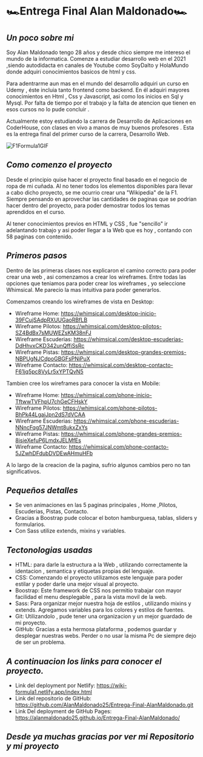 # 🏎️Entrega Final Alan Maldonado🏎️

## _Un poco sobre mi_

Soy Alan Maldonado tengo 28 años y desde chico siempre me intereso el mundo de la informatica.
Comenze a estudiar desarrollo web en el 2021 ,siendo autodidacta en canales de Youtube como SoyDalto y HolaMundo donde adquiri conocimientos basicos de html y css.

Para adentrarme aun mas en el mundo del desarrollo adquiri un curso en Udemy , éste incluia tanto frontend como backend.
En él adquiri mayores conocimientos en Html , Css y Javascript, asi como los inicios en Sql y Mysql. 
Por falta de tiempo por el trabajo y la falta de atencion que tienen en esos cursos no lo pude concluir .

Actualmente estoy estudiando la carrera de Desarrollo de Aplicaciones en CoderHouse, con clases en vivo a manos de muy buenos profesores .
Esta es la entrega final del primer curso de la carrera, Desarrollo Web.

![F1Formula1GIF](https://github.com/AlanMaldonado25/Entrega-Final-AlanMaldonado/assets/113191869/ebf811de-3368-4f5d-bb2b-ec375ea1229b)
## _Como comenzo el proyecto_

Desde el principio quise hacer el proyecto final basado en el negocio de ropa de mi cuñada.
Al no tener todos los elementos disponibles para llevar a cabo dicho proyecto, se me ocurrio crear una "Wikipedia" de la F1.
Siempre pensando en aprovechar las cantidades de paginas que se podrian hacer dentro del proyecto, para poder demostrar todos los temas aprendidos en el curso.

Al tener conocimientos previos en HTML y CSS , fue "sencillo" ir adelantando trabajo y asi poder llegar a la Web que es hoy , contando con 58 paginas con contenido.
## _Primeros pasos_
Dentro de las primeras clases nos explicaron el camino correcto para poder crear una web , asi comenzamos a crear los wireframes.
Entre todas las opciones que teniamos para poder crear los wireframes , yo seleccione Whimsical.
Me parecio la mas intuitiva para poder generarlos.

Comenzamos creando los wireframes de vista en Desktop:
- Wireframe Home: https://whimsical.com/desktop-inicio-39FCujSAdpRXUUGaoRBfLB
- Wireframe Pilotos: https://whimsical.com/desktop-pilotos-SZ4BdBx7sMUWEZsKM38nFJ
- Wireframe Escuderias: https://whimsical.com/desktop-escuderias-DdHhvxCKD342unQffiSsRc
- Wireframe Pistas: https://whimsical.com/desktop-grandes-premios-NBPUgNJCdpoGBGFsPNiPuX
- Wireframe Contacto: https://whimsical.com/desktop-contacto-F61jq5pc8VyLr5xYPTQvN5

Tambien cree los wireframes para conocer la vista en Mobile:
- Wireframe Home:  https://whimsical.com/phone-inicio-TftwwTVFhpU7chGeCFHskY
- Wireframe Pilotos:  https://whimsical.com/phone-pilotos-BhPk44LgaiJpn2dS7dVCAA
- Wireframe Escuderias:  https://whimsical.com/phone-escuderias-NNncFqg57JNWmt8ukxZxYs
- Wireframe Pistas: https://whimsical.com/phone-grandes-premios-8isieXefuP6LmdxJELMfEs
- Wireframe Contacto: https://whimsical.com/phone-contacto-5JZwhDFdubDVDEwAHmuHFb 

A lo largo de la creacion de la pagina, sufrio algunos cambios pero no tan significativos.

## _Pequeños detalles_
- Se ven animaciones en las 5 paginas principales , Home ,Pilotos, Escuderias, Pistas, Contacto.
- Gracias a Boostrap pude colocar el boton hamburguesa, tablas, sliders y formularios.
- Con Sass utilize extends, mixins y variables.
## _Tectonologias usadas_

- HTML: para darle la estructura a la Web , utilizando correctamente la identacion , semantica y etiquetas propias del lenguaje.
- CSS: Comenzando el proyecto utilizamos este lenguaje para poder estilar y poder darle una mejor visual al proyecto. 
- Boostrap: Este framework de CSS nos permitio trabajar con mayor facilidad el menu desplegable , para la vista movil de la web.
- Sass: Para organizar mejor nuestra hoja de estilos , utilizando mixins y extends. Agregamos variables para los colores y estilos de fuentes.
- Git: Utilizandolo , pude tener una organizacion y un mejor guardado de mi proyecto.
- GitHub: Gracias a esta hermosa plataforma , podemos guardar y desplegar nuestras webs. Perder o no usar la misma Pc de siempre dejo de ser un problema.


## _A continuacion los links para conocer el proyecto._
- Link del deployment por Netlify: https://wiki-formula1.netlify.app/index.html
- Link del repositorio de GitHub: https://github.com/AlanMaldonado25/Entrega-Final-AlanMaldonado.git
- Link Del deployment de GitHub Pages: https://alanmaldonado25.github.io/Entrega-Final-AlanMaldonado/

## _Desde ya muchas gracias por ver mi Repositorio y mi proyecto_